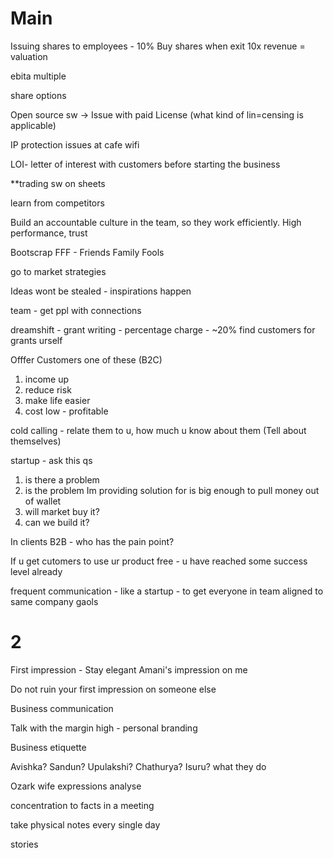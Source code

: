 # Main
Issuing shares to employees - 10%
Buy shares when exit
10x revenue = valuation

ebita multiple

share options

Open source sw -> Issue with paid License (what kind of lin=censing is applicable)

IP protection issues at cafe wifi

LOI- letter of interest with customers before starting the business

**trading sw on sheets

learn from competitors

Build an accountable culture in the team, so they work efficiently. High performance, trust

Bootscrap FFF - Friends Family Fools

go to market strategies

Ideas wont be stealed - inspirations happen 

team - get ppl with connections

dreamshift - grant writing - percentage charge - ~20%
find customers for grants urself 

Offfer Customers one of these (B2C)
1. income up
2. reduce risk
3. make life easier
4. cost low - profitable

cold calling - relate them to u, how much u know about them (Tell about themselves)

startup - ask this qs
1. is there a problem
2. is the problem Im providing solution for is big enough to pull money out of wallet
3. will market buy it?
4. can we build it?
 

In clients B2B - who has the pain point?

If u get cutomers to use ur product free - u have reached some success level already

frequent communication - like a startup - to get everyone in team aligned to same company gaols


# 2

First impression - Stay elegant
Amani's impression on me

Do not ruin your first impression on someone else

Business communication

Talk with the margin high - personal branding 

Business etiquette 

Avishka? Sandun? Upulakshi? Chathurya? Isuru?
what they do

Ozark wife expressions analyse

concentration to facts in a meeting

take physical notes every single day

stories



